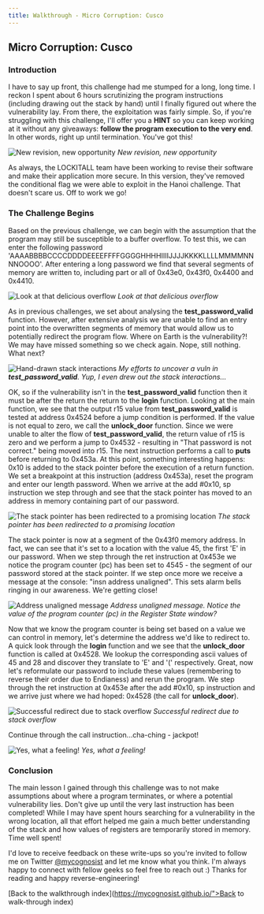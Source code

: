 ```yaml
---
title: Walkthrough - Micro Corruption: Cusco
---
```


## Micro Corruption: Cusco
### Introduction

I have to say up front, this challenge had me stumped for a long, long time. I reckon I spent about 6 hours scrutinizing the program instructions (including drawing out the stack by hand) until I finally figured out where the vulnerability lay. From there, the exploitation was fairly simple. So, if you're struggling with this challenge, I'll offer you a **HINT** so you can keep working at it without any giveaways: **follow the program execution to the very end**. In other words, right up until termination. You've got this!

![New revision, new opportunity](https://mycognosist.github.io/images/CuscoUpdate.png)
_New revision, new opportunity_

As always, the LOCKITALL team have been working to revise their software and make their application more secure. In this version, they've removed the conditional flag we were able to exploit in the Hanoi challenge. That doesn't scare us. Off to work we go!

### The Challenge Begins

Based on the previous challenge, we can begin with the assumption that the program may still be susceptible to a buffer overflow. To test this, we can enter the following password 'AAAABBBBCCCCDDDDEEEEFFFFGGGGHHHHIIIIJJJJKKKKLLLLMMMMNNNNOOOO'. After entering a long password we find that several segments of memory are written to, including part or all of 0x43e0, 0x43f0, 0x4400 and 0x4410.

![Look at that delicious overflow](https://mycognosist.github.io/images/CuscoOverflow.png)
_Look at that delicious overflow_

As in previous challenges, we set about analysing the **test_password_valid** function. However, after extensive analysis we are unable to find an entry point into the overwritten segments of memory that would allow us to potentially redirect the program flow. Where on Earth is the vulnerability?! We may have missed something so we check again. Nope, still nothing. What next?

![Hand-drawn stack interactions](https://mycognosist.github.io/images/CuscoWorking.png)
_My efforts to uncover a vuln in **test_password_valid**. Yup, I even drew out the stack interactions..._

OK, so if the vulnerability isn't in the **test_password_valid** function then it must be after the return the return to the **login** function. Looking at the main function, we see that the output r15 value from **test_password_valid** is tested at address 0x4524 before a jump condition is performed. If the value is not equal to zero, we call the **unlock_door** function. Since we were unable to alter the flow of **test_password_valid**, the return value of r15 is zero and we perform a jump to 0x4532 - resulting in "That password is not correct." being moved into r15. The next instruction performs a call to **puts** before returning to 0x453a. At this point, something interesting happens: 0x10 is added to the stack pointer before the execution of a return function. We set a breakpoint at this instruction (address 0x453a), reset the program and enter our length password. When we arrive at the add #0x10, sp instruction we step through and see that the stack pointer has moved to an address in memory containing part of our password.

![The stack pointer has been redirected to a promising location](https://mycognosist.github.io/images/CuscoSPOver.png)
_The stack pointer has been redirected to a promising location_

The stack pointer is now at a segment of the 0x43f0 memory address. In fact, we can see that it's set to a location with the value 45, the first 'E' in our password. When we step through the ret instruction at 0x453e we notice the program counter (pc) has been set to 4545 - the segment of our password stored at the stack pointer. If we step once more we receive a message at the console: "insn address unaligned". This sets alarm bells ringing in our awareness. We're getting close!

![Address unaligned message](https://mycognosist.github.io/images/CuscoPC.png)
_Address unaligned message. Notice the value of the program counter (pc) in the Register State window?_

Now that we know the program counter is being set based on a value we can control in memory, let's determine the address we'd like to redirect to. A quick look through the **login** function and we see that the **unlock_door** function is called at 0x4528. We lookup the corresponding ascii values of 45 and 28 and discover they translate to 'E' and '(' respectively. Great, now let's reformulate our password to include these values (remembering to reverse their order due to Endianess) and rerun the program. We step through the ret instruction at 0x453e after the add #0x10, sp instruction and we arrive just where we had hoped: 0x4528 (the call for **unlock_door**).

![Successful redirect due to stack overflow](https://mycognosist.github.io/images/CuscoPass.png)
_Successful redirect due to stack overflow_

Continue through the call instruction...cha-ching - jackpot!

![Yes, what a feeling!](https://mycognosist.github.io/images/CuscoSolved.png)
_Yes, what a feeling!_

### Conclusion

The main lesson I gained through this challenge was to not make assumptions about where a program terminates, or where a potential vulnerability lies. Don't give up until the very last instruction has been completed! While I may have spent hours searching for a vulnerability in the wrong location, all that effort helped me gain a much better understanding of the stack and how values of registers are temporarily stored in memory. Time well spent!

I'd love to receive feedback on these write-ups so you're invited to follow me on Twitter [@mycognosist](https://twitter.com/mycognosist) and let me know what you think. I'm always happy to connect with fellow geeks so feel free to reach out :) Thanks for reading and happy reverse-engineering!

[Back to the walkthrough index](https://mycognosist.github.io/">Back to walk-through index)
